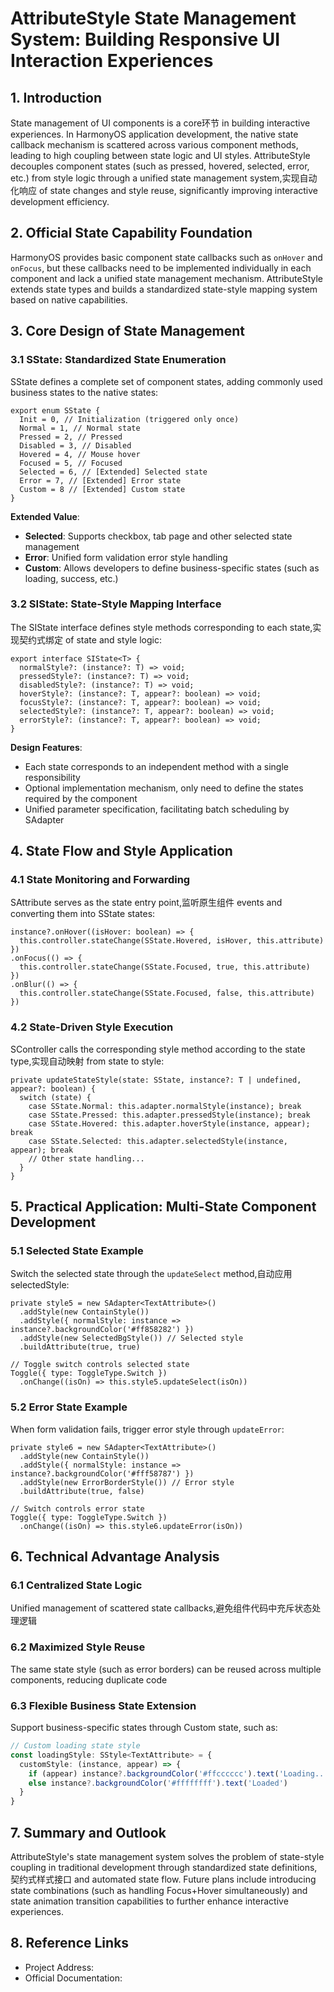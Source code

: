 # AttributeStyle State Management System: Building Responsive UI Interaction Experiences

## 1. Introduction

State management of UI components is a core环节 in building interactive experiences. In HarmonyOS application development, the native state callback mechanism is scattered across various component methods, leading to high coupling between state logic and UI styles. AttributeStyle decouples component states (such as pressed, hovered, selected, error, etc.) from style logic through a unified state management system,实现自动化响应 of state changes and style reuse, significantly improving interactive development efficiency.

## 2. Official State Capability Foundation

HarmonyOS provides basic component state callbacks such as `onHover` and `onFocus`, but these callbacks need to be implemented individually in each component and lack a unified state management mechanism<mcurl name="自定义扩展属性更新器 AttributeUpdater" url="https://developer.huawei.com/consumer/cn/doc/harmonyos-guides/arkts-user-defined-extension-attributeupdater"></mcurl>. AttributeStyle extends state types and builds a standardized state-style mapping system based on native capabilities.

## 3. Core Design of State Management

### 3.1 SState: Standardized State Enumeration

SState defines a complete set of component states, adding commonly used business states to the native states:

```typescript:library/src/main/ets/style/SState.ets
export enum SState {
  Init = 0, // Initialization (triggered only once)
  Normal = 1, // Normal state
  Pressed = 2, // Pressed
  Disabled = 3, // Disabled
  Hovered = 4, // Mouse hover
  Focused = 5, // Focused
  Selected = 6, // [Extended] Selected state
  Error = 7, // [Extended] Error state
  Custom = 8 // [Extended] Custom state
}
```

**Extended Value**:
- **Selected**: Supports checkbox, tab page and other selected state management
- **Error**: Unified form validation error style handling
- **Custom**: Allows developers to define business-specific states (such as loading, success, etc.)

### 3.2 SIState: State-Style Mapping Interface

The SIState interface defines style methods corresponding to each state,实现契约式绑定 of state and style logic:

```typescript:library/src/main/ets/style/SIState.ets
export interface SIState<T> {
  normalStyle?: (instance?: T) => void;
  pressedStyle?: (instance?: T) => void;
  disabledStyle?: (instance?: T) => void;
  hoverStyle?: (instance?: T, appear?: boolean) => void;
  focusStyle?: (instance?: T, appear?: boolean) => void;
  selectedStyle?: (instance?: T, appear?: boolean) => void;
  errorStyle?: (instance?: T, appear?: boolean) => void;
}
```

**Design Features**:
- Each state corresponds to an independent method with a single responsibility
- Optional implementation mechanism, only need to define the states required by the component
- Unified parameter specification, facilitating batch scheduling by SAdapter

## 4. State Flow and Style Application

### 4.1 State Monitoring and Forwarding

SAttribute serves as the state entry point,监听原生组件 events and converting them into SState states:

```typescript:library/src/main/ets/style/SAttribute.ets
instance?.onHover((isHover: boolean) => {
  this.controller.stateChange(SState.Hovered, isHover, this.attribute)
})
.onFocus(() => {
  this.controller.stateChange(SState.Focused, true, this.attribute)
})
.onBlur(() => {
  this.controller.stateChange(SState.Focused, false, this.attribute)
})
```

### 4.2 State-Driven Style Execution

SController calls the corresponding style method according to the state type,实现自动映射 from state to style:

```typescript:library/src/main/ets/style/SController.ets
private updateStateStyle(state: SState, instance?: T | undefined, appear?: boolean) {
  switch (state) {
    case SState.Normal: this.adapter.normalStyle(instance); break
    case SState.Pressed: this.adapter.pressedStyle(instance); break
    case SState.Hovered: this.adapter.hoverStyle(instance, appear); break
    case SState.Selected: this.adapter.selectedStyle(instance, appear); break
    // Other state handling...
  }
}
```

## 5. Practical Application: Multi-State Component Development

### 5.1 Selected State Example

Switch the selected state through the `updateSelect` method,自动应用 selectedStyle:

```typescript:entry/src/main/ets/pages/Index.ets
private style5 = new SAdapter<TextAttribute>()
  .addStyle(new ContainStyle())
  .addStyle({ normalStyle: instance => instance?.backgroundColor('#ff858282') })
  .addStyle(new SelectedBgStyle()) // Selected style
  .buildAttribute(true, true)

// Toggle switch controls selected state
Toggle({ type: ToggleType.Switch })
  .onChange((isOn) => this.style5.updateSelect(isOn))
```

### 5.2 Error State Example

When form validation fails, trigger error style through `updateError`:

```typescript:entry/src/main/ets/pages/Index.ets
private style6 = new SAdapter<TextAttribute>()
  .addStyle(new ContainStyle())
  .addStyle({ normalStyle: instance => instance?.backgroundColor('#fff58787') })
  .addStyle(new ErrorBorderStyle()) // Error style
  .buildAttribute(true, false)

// Switch controls error state
Toggle({ type: ToggleType.Switch })
  .onChange((isOn) => this.style6.updateError(isOn))
```

## 6. Technical Advantage Analysis

### 6.1 Centralized State Logic

Unified management of scattered state callbacks,避免组件代码中充斥状态处理逻辑

### 6.2 Maximized Style Reuse

The same state style (such as error borders) can be reused across multiple components, reducing duplicate code

### 6.3 Flexible Business State Extension

Support business-specific states through Custom state, such as:
```typescript
// Custom loading state style
const loadingStyle: SStyle<TextAttribute> = {
  customStyle: (instance, appear) => {
    if (appear) instance?.backgroundColor('#ffcccccc').text('Loading...')
    else instance?.backgroundColor('#ffffffff').text('Loaded')
  }
}
```

## 7. Summary and Outlook

AttributeStyle's state management system solves the problem of state-style coupling in traditional development through standardized state definitions,契约式样式接口 and automated state flow. Future plans include introducing state combinations (such as handling Focus+Hover simultaneously) and state animation transition capabilities to further enhance interactive experiences.

## 8. Reference Links
- Project Address: <mcurl name="AttributeStyle" url="https://gitee.com/qincji/AttributeStyle"></mcurl>
- Official Documentation: <mcurl name="自定义修饰器 AttributeModifier" url="https://developer.huawei.com/consumer/cn/doc/harmonyos-guides/arkts-user-defined-modifier#attributemodifier"></mcurl>